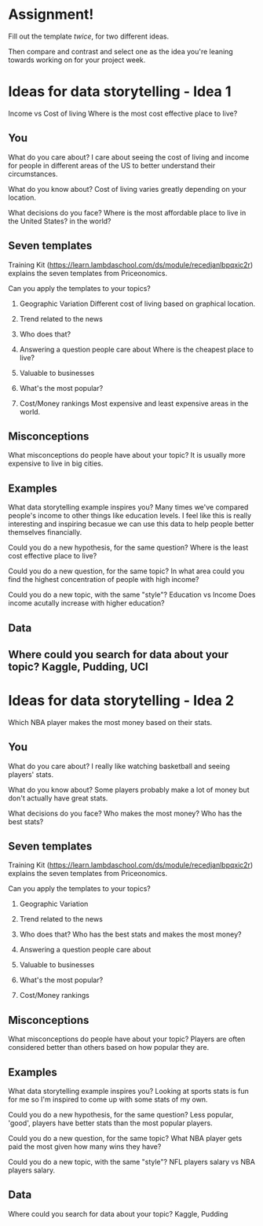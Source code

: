 # Assignment!

Fill out the template *twice*, for two different ideas.

Then compare and contrast and select one as the idea you're leaning towards
working on for your project week.


# Ideas for data storytelling - Idea 1
Income vs Cost of living
Where is the most cost effective place to live?
## You

What do you care about?
I care about seeing the cost of living and income for people in different areas of the US to better understand their circumstances.

What do you know about?
Cost of living varies greatly depending on your location.

What decisions do you face?
Where is the most affordable place to live in the United States? in the world?

## Seven templates

Training Kit (https://learn.lambdaschool.com/ds/module/recedjanlbpqxic2r) explains the seven templates from Priceonomics.

Can you apply the templates to your topics? 

1. Geographic Variation
Different cost of living based on graphical location.

2. Trend related to the news


3. Who does that?


4. Answering a question people care about
Where is the cheapest place to live?

5. Valuable to businesses


6. What's the most popular?


7. Cost/Money rankings
Most expensive and least expensive areas in the world.

## Misconceptions

What misconceptions do people have about your topic?
It is usually more expensive to live in big cities.

## Examples

What data storytelling example inspires you?
Many times we've compared people's income to other things like education levels. I feel like this is really interesting and inspiring becasue we can use this data to help people better themselves financially.

Could you do a new hypothesis, for the same question?
Where is the least cost effective place to live?

Could you do a new question, for the same topic?
In what area could you find the highest concentration of people with high income?

Could you do a new topic, with the same "style"?
Education vs Income
Does income acutally increase with higher education?

## Data

Where could you search for data about your topic?
Kaggle, Pudding, UCI
---

# Ideas for data storytelling - Idea 2
Which NBA player makes the most money based on their stats.
## You

What do you care about?
I really like watching basketball and seeing players' stats.

What do you know about?
Some players probably make a lot of money but don't actually have great stats.

What decisions do you face?
Who makes the most money? Who has the best stats?

## Seven templates

Training Kit (https://learn.lambdaschool.com/ds/module/recedjanlbpqxic2r) explains the seven templates from Priceonomics.

Can you apply the templates to your topics? 

1. Geographic Variation


2. Trend related to the news


3. Who does that?
Who has the best stats and makes the most money?

4. Answering a question people care about


5. Valuable to businesses


6. What's the most popular?


7. Cost/Money rankings


## Misconceptions

What misconceptions do people have about your topic?
Players are often considered better than others based on how popular they are.

## Examples

What data storytelling example inspires you?
Looking at sports stats is fun for me so I'm inspired to come up with some stats of my own.

Could you do a new hypothesis, for the same question?
Less popular, 'good', players have better stats than the most popular players.

Could you do a new question, for the same topic?
What NBA player gets paid the most given how many wins they have?

Could you do a new topic, with the same "style"?
NFL players salary vs NBA players salary.

## Data

Where could you search for data about your topic?
Kaggle, Pudding
